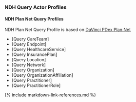 ### NDH Query Actor Profiles

#### NDH Plan Net Query Profiles
NDH Plan Net Query Profile is based on [DaVinci PDex Plan Net](http://hl7.org/fhir/us/davinci-pdex-plan-net)
* [Query CareTeam]
* [Query Endpoint]
* [Query HealthcareService]
* [Query InsurancePlan]
* [Query Location]
* [Query Network]
* [Query Organization]
* [Query OrganizationAffiliation]
* [Query Practitioner]
* [Query PractitionerRole]



{% include markdown-link-references.md %}